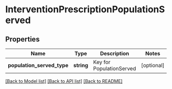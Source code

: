 # InterventionPrescriptionPopulationServed

## Properties
Name | Type | Description | Notes
------------ | ------------- | ------------- | -------------
**population_served_type** | **string** | Key for PopulationServed | [optional] 

[[Back to Model list]](../README.md#documentation-for-models) [[Back to API list]](../README.md#documentation-for-api-endpoints) [[Back to README]](../README.md)



